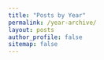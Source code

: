 ```yaml
---
title: "Posts by Year"
permalink: /year-archive/
layout: posts
author_profile: false
sitemap: false
---
```

